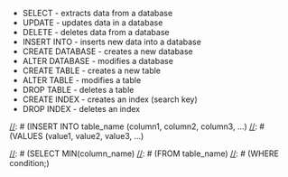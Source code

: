 - SELECT - extracts data from a database
- UPDATE - updates data in a database
- DELETE - deletes data from a database
- INSERT INTO - inserts new data into a database
- CREATE DATABASE - creates a new database
- ALTER DATABASE - modifies a database
- CREATE TABLE - creates a new table
- ALTER TABLE - modifies a table
- DROP TABLE - deletes a table
- CREATE INDEX - creates an index (search key)
- DROP INDEX - deletes an index

[//]: # (SELECT column1, column2, ...)
[//]: # (FROM table_name;)

[//]: # (WHERE )
[//]: # (=	Equal	)
[//]: # (>	Greater than	)
[//]: # (<	Less than	)
[//]: # (>=	Greater than or equal	)
[//]: # (<=	Less than or equal	)
[//]: # (<>	Not equal. Note: In some versions of SQL this operator may be written as !=	)
[//]: # (BETWEEN	Between a certain range	)
[//]: # (LIKE	Search for a pattern	)
[//]: # (IN	To specify multiple possible values for a column)

[//]: # (WHERE condition1 AND condition2 AND condition3 ...;)

[//]: # (ORDER BY column1, column2, ... ;)

[//]: # (INSERT INTO table_name (column1, column2, column3, ...)
[//]: # (VALUES (value1, value2, value3, ...)

[//]: # (SELECT column_names)
[//]: # (FROM table_name)
[//]: # (WHERE column_name IS NULL;)

[//]: # (UPDATE table_name)
[//]: # (SET column1 = value1, column2 = value2, ...)
[//]: # (WHERE condition;)

[//]: # (DELETE FROM table_name WHERE condition;)

[//]: # (SELECT MIN(column_name)
[//]: # (FROM table_name)
[//]: # (WHERE condition;)